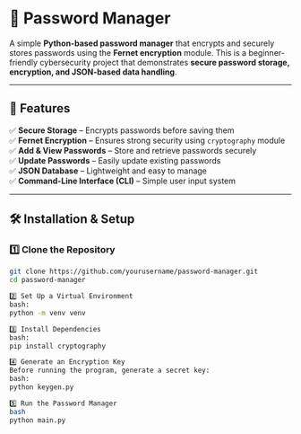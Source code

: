 # 🔐 Password Manager

A simple **Python-based password manager** that encrypts and securely stores passwords using the **Fernet encryption** module. This is a beginner-friendly cybersecurity project that demonstrates **secure password storage, encryption, and JSON-based data handling**.

---

## 🚀 Features

✅ **Secure Storage** – Encrypts passwords before saving them  
✅ **Fernet Encryption** – Ensures strong security using `cryptography` module  
✅ **Add & View Passwords** – Store and retrieve passwords securely  
✅ **Update Passwords** – Easily update existing passwords  
✅ **JSON Database** – Lightweight and easy to manage  
✅ **Command-Line Interface (CLI)** – Simple user input system  

---

## 🛠️ Installation & Setup

### 1️⃣ Clone the Repository
```bash
git clone https://github.com/yourusername/password-manager.git
cd password-manager

2️⃣ Set Up a Virtual Environment
bash:
python -m venv venv

3️⃣ Install Dependencies
bash:
pip install cryptography

4️⃣ Generate an Encryption Key
Before running the program, generate a secret key:
bash:
python keygen.py

5️⃣ Run the Password Manager
bash
python main.py
